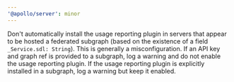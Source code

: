 ```yaml
---
'@apollo/server': minor
---
```


Don't automatically install the usage reporting plugin in servers that appear to be hosted a federated subgraph (based on the existence of a field `_Service.sdl: String`). This is generally a misconfiguration. If an API key and graph ref is provided to a subgraph, log a warning and do not enable the usage reporting plugin. If the usage reporting plugin is explicitly installed in a subgraph, log a warning but keep it enabled.
